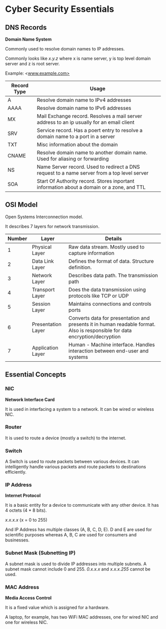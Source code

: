 # Cyber Security Essentials

## DNS Records

**Domain Name System**

Commonly used to resolve domain names to IP addresses.

Commonly looks like _x.y.z_ where x is name server, y is top level domain server and z is root server.

Example: <www.example.com>

| Record Type   | Usage    |
|--------------- | --------------- |
| A   | Resolve domain name to IPv4 addresses   |
| AAAA   | Resolve domain name to IPv6 addresses   |
| MX   | Mail Exchange record. Resolves a mail server address to an ip usually for an email client   |
| SRV | Service record. Has a poert entry to resolve a domain name to a port in a server   |
| TXT | Misc information about the domain |
| CNAME | Resolve domain name to another domain name. Used for aliasing or forwarding |
| NS | Name Server record. Used to redirect a DNS request to a name server from a top level server
| SOA | Start Of Authority record. Stores inportant information about a domain or a zone, and TTL |

## OSI Model

Open Systems Interconnection model.

It describes 7 layers for network transmission.

| Number | Layer | Details |
| --------------- | --------------- | --------------- |
| 1 | Physical Layer | Raw data stream. Mostly used to capture information |
| 2 | Data Link Layer | Defines the format of data. Structure definition. |
| 3 | Network Layer | Describes data path. The transmission path |
| 4 | Transport Layer | Does the data transmission using protocols like TCP or UDP |
| 5 | Session Layer | Maintains connections and controls ports |
| 6 | Presentation Layer | Converts data for presentation and presents it in human readable format. Also is responsible for data encryption/decryption |
| 7 | Application Layer | Human - Machine interface. Handles interaction between end-user and systems |

## Essential Concepts

### NIC

**Network Interface Card**

It is used in interfacing a system to a network. It can be wired or wireless NIC.

### Router

It is used to route a device (mostly a switch) to the internet.

### Switch

A Switch is used to route packets between various devices. It can intelligently handle various packets and route packets to destinations efficiently.

### IP Address

**Internet Protocol**

It is a basic entity for a device to communicate with any other device.
It has 4 octets (4 * 8 bits).

_x.x.x.x_ (x = 0 to 255)

And IP Address has multiple classes (A, B, C, D, E). D and E are used for scientific purposes whereas A, B, C are used for consumers and businesses.

### Subnet Mask (Subnetting IP)

A subnet mask is used to divide IP addresses into multiple subnets. A subnet mask cannot include 0 and 255. _0.x.x.x_ and _x.x.x.255_ cannot be used.

### MAC Address

**Media Access Control**

It is a fixed value which is assigned for a hardware.

A laptop, for example, has two WiFi MAC addresses, one for wired NIC and one for wireless NIC.
